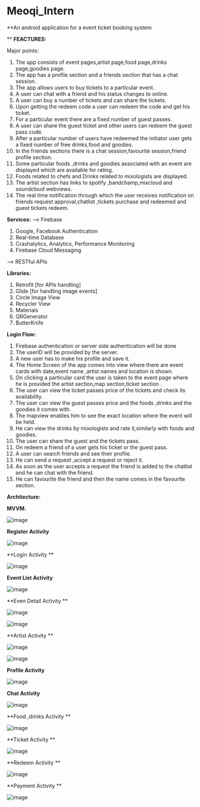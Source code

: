 # Meoqi_Intern
**An android application for a event ticket booking system

**
**FEACTURES:**

Major points:

1. The app consists of event pages,artist page,food page,drinks page,goodies page.
2. The app has a profile section and a friends section that has a chat session.
3. The app allows users to buy tickets to a particular event.
4. A user can chat with a friend and his status changes to online.
5. A user can buy a number of tickets and can share the tickets.
6. Upon getting the redeem code a user can redeem the code and get his ticket.
7.  For a particular event there are a fixed number of guest passes.
8.  A user can share the guest ticket and other users can redeem the guest pass code.
9.  After a particular number of users have redeemed the initiator user gets a fixed number
of free drinks,food and goodies.
10. In the friends sections there is a chat session,favourite session,friend profile section.
11. Some particular foods ,drinks and goodies associated with an event are displayed which
are available for rating.
12. Foods related to chefs and Drinks related to mixologists are displayed.
13. The artist section has links to spotify ,bandchamp,mixcloud and soundcloud webviews.
14.  The real time notification through which the user receives notification on friends request
approval,chatlist ,tickets purchase and redeemed and guest tickets redeem.


**Services:**
--> Firebase
1. Google, Facebook Authentication
2. Real-time Database
3. Crashalytics, Analytics, Performance Monitoring
4. Firebase Cloud Messaging

--> RESTful APIs

**Libraries:**

1. Retrofit [for APIs handling]
2. Glide [for handling image events]
3. Circle Image View
4. Recycler View
5. Materials
6. QRGenerator
7. ButterKnife

**Login Flow:**

1. Firebase authentication or server side authentication will be done
2. The userID will be provided by the server.
3. A new user has to make his profile and save it.
4. The Home Screen of the app comes into view where there are event cards with
date,event name ,artist names and location is shown.
5. On clicking a particular card the user is taken to the event page where he is provided
the artist section,map section,ticket section .
6. The user can view the ticket passes price of the tickets and check its availability.
7. The user can view the guest passes price and the foods ,drinks and the goodies it
comes with.
8. The mapview enables him to see the exact location where the event will be held.
9. He can view the drinks by mixologists and rate it,similarly with foods and goodies.
10. The user can share the guest and the tickets pass.
11. On redeem a friend of a user gets his ticket or the guest pass.
12. A user can search friends and see their profile.
13. He can send a request ,accept a request or reject it.
14. As soon as the user accepts a request the friend is added to the chatlist and he can
chat with the friend.
15. He can favourite the friend and then the name comes in the favourite section.



**Architecture:**

**MVVM.**

![image](https://user-images.githubusercontent.com/57056324/126899774-42181dea-750a-4baf-87bc-bf357e9697cf.png)

**Register Activity**

![image](https://user-images.githubusercontent.com/57056324/126899861-031a05cc-a22b-46a7-90a4-5a47b805bc16.png)

**Login Activity **

![image](https://user-images.githubusercontent.com/57056324/126899880-c004b8ca-8e48-429e-a84b-029883722b57.png)


**Event List Activity**

![image](https://user-images.githubusercontent.com/57056324/126899891-b872f58b-c5b3-4190-902b-ea94ea1de461.png)

**Even Detail Activity **


![image](https://user-images.githubusercontent.com/57056324/126899923-20b5fc0a-c270-4d4d-b751-1097c3a71fc3.png)

![image](https://user-images.githubusercontent.com/57056324/126899964-a0c79a65-8133-4894-a02f-1b0172eb325c.png)

**Artist Activity
**

![image](https://user-images.githubusercontent.com/57056324/126900050-3df26c5b-9eb1-47b6-b8e1-6f2d9eeca564.png)

![image](https://user-images.githubusercontent.com/57056324/126900060-0e20878e-d7de-4c5a-968e-1420be3b7220.png)

**Profile Activity**

![image](https://user-images.githubusercontent.com/57056324/126900104-3e603138-d921-4eb1-813d-7ef830098b24.png)

**Chat Activity**

![image](https://user-images.githubusercontent.com/57056324/126900130-deddca16-3865-4dba-b6d3-638653f8269d.png)

**Food ,drinks Activity **

![image](https://user-images.githubusercontent.com/57056324/126900146-421c1e18-2ac8-4058-937c-f79c6b6c96df.png)

**Ticket Activity **

![image](https://user-images.githubusercontent.com/57056324/126900179-61a67d7d-99f5-44fc-87c4-69caa3c0951e.png)

**Redeem Activity **

![image](https://user-images.githubusercontent.com/57056324/126900194-7a39c89b-d255-49cd-a858-034ae21f65b8.png)

**Payment Activity **

![image](https://user-images.githubusercontent.com/57056324/126900213-ef20d288-d38a-4cb9-a00d-79260bd25555.png)


